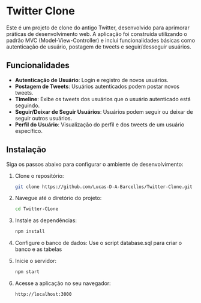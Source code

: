 # Twitter Clone

Este é um projeto de clone do antigo Twitter, desenvolvido para aprimorar práticas de desenvolvimento web. A aplicação foi construída utilizando o padrão MVC (Model-View-Controller) e inclui funcionalidades básicas como autenticação de usuário, postagem de tweets e seguir/desseguir usuários.

## Funcionalidades

- **Autenticação de Usuário**: Login e registro de novos usuários.
- **Postagem de Tweets**: Usuários autenticados podem postar novos tweets.
- **Timeline**: Exibe os tweets dos usuários que o usuário autenticado está seguindo.
- **Seguir/Deixar de Seguir Usuários**: Usuários podem seguir ou deixar de seguir outros usuários.
- **Perfil do Usuário**: Visualização do perfil e dos tweets de um usuário específico.

## Instalação

Siga os passos abaixo para configurar o ambiente de desenvolvimento:

1. Clone o repositório:
    ```sh
    git clone https://github.com/Lucas-D-A-Barcellos/Twitter-Clone.git
    ```

2. Navegue até o diretório do projeto:
    ```sh
    cd Twitter-CLone
    ```

3. Instale as dependências:
    ```sh
    npm install
    ```

4. Configure o banco de dados:
    Use o script database.sql para criar o banco e as tabelas

5. Inicie o servidor:
    ```sh
    npm start
    ```

6. Acesse a aplicação no seu navegador:
    ```sh
    http://localhost:3000
    ```




